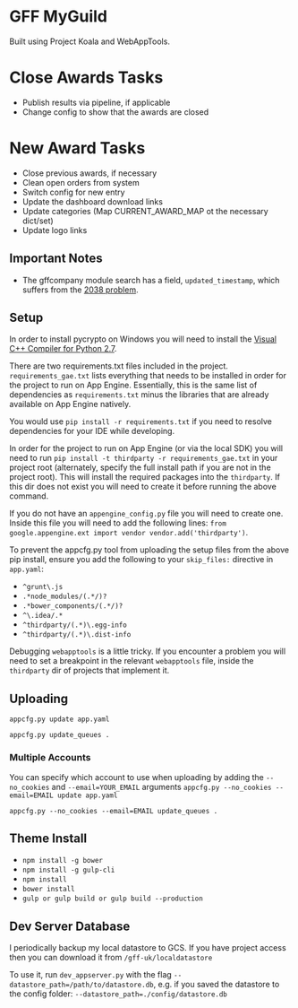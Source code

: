 # GFF MyGuild
Built using Project Koala and WebAppTools.

# Close Awards Tasks
- Publish results via pipeline, if applicable
- Change config to show that the awards are closed



# New Award Tasks
- Close previous awards, if necessary
- Clean open orders from system
- Switch config for new entry
- Update the dashboard download links
- Update categories (Map CURRENT_AWARD_MAP ot the necessary dict/set)
- Update logo links



## Important Notes
* The gffcompany module search has a field, `updated_timestamp`, which suffers from the [2038 problem](https://en.wikipedia.org/wiki/Year_2038_problem "2038 Problem Description").

## Setup
In order to install pycrypto on Windows you will need to install the [Visual C++ Compiler for Python 2.7](https://www.microsoft.com/en-us/download/details.aspx?id=44266).

There are two requirements.txt files included in the project.
`requirements_gae.txt` lists everything that needs to be installed
in order for the project to run on App Engine. Essentially, this is
the same list of dependencies as `requirements.txt` minus the
libraries that are already available on App Engine natively.

You would use `pip install -r requirements.txt` if you need to
resolve dependencies for your IDE while developing.

In order for the project to run on App Engine (or via the local SDK)
you will need to run `pip install -t thirdparty -r requirements_gae.txt` in your project root (alternately, specify the full install path if you are not in the project root).
This will install the required packages into the `thirdparty`. If this dir does not exist you will need to create it before running the above command.

If you do not have an `appengine_config.py` file you will need to create one.
Inside this file you will need to add the following lines:
`from google.appengine.ext import vendor
vendor.add('thirdparty')`.

To prevent the appcfg.py tool from uploading the setup files from the above pip install,
ensure you add the following to your `skip_files:` directive in `app.yaml`:

* `^grunt\.js`
* `.*node_modules/(.*/)?`
* `.*bower_components/(.*/)?`
* `^\.idea/.*`
* `^thirdparty/(.*)\.egg-info`
* `^thirdparty/(.*)\.dist-info`

Debugging `webapptools` is a little tricky. If you encounter a problem you will need to set a breakpoint in the relevant
`webapptools` file, inside the `thirdparty` dir of projects that implement it.

## Uploading
`appcfg.py update app.yaml`

`appcfg.py update_queues .`

### Multiple Accounts
You can specify which account to use when uploading by adding the `--no_cookies` and `--email=YOUR_EMAIL` arguments
`appcfg.py --no_cookies --email=EMAIL update app.yaml`

`appcfg.py --no_cookies --email=EMAIL update_queues .`

## Theme Install
* `npm install -g bower`
* `npm install -g gulp-cli`
* `npm install`
* `bower install`
* `gulp or gulp build or gulp build --production`

## Dev Server Database
I periodically backup my local datastore to GCS. If you have project access then you can download it from 
`/gff-uk/localdatastore`

To use it, run `dev_appserver.py` with the flag `--datastore_path=/path/to/datastore.db`, 
e.g. if you saved the datastore to the config folder: `--datastore_path=./config/datastore.db`